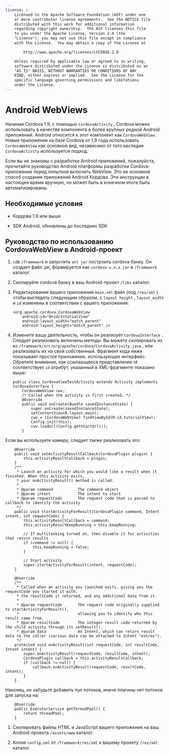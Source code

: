 ```yaml
---
license: >
    Licensed to the Apache Software Foundation (ASF) under one
    or more contributor license agreements.  See the NOTICE file
    distributed with this work for additional information
    regarding copyright ownership.  The ASF licenses this file
    to you under the Apache License, Version 2.0 (the
    "License"); you may not use this file except in compliance
    with the License.  You may obtain a copy of the License at

        http://www.apache.org/licenses/LICENSE-2.0

    Unless required by applicable law or agreed to in writing,
    software distributed under the License is distributed on an
    "AS IS" BASIS, WITHOUT WARRANTIES OR CONDITIONS OF ANY
    KIND, either express or implied.  See the License for the
    specific language governing permissions and limitations
    under the License.
---
```


# Android WebViews

Начиная Cordova 1.9, с помощью `CordovaActivity` , Cordova можно использовать в качестве компонента в более крупных родной Android приложений. Android относится к этот компонент как `CordovaWebView` . Новые приложения на базе Cordova от 1,9 года использовать `CordovaWebView` как основной вид, независимо от того наследие `CordovaActivity` используется подход.

Если вы не знакомы с разработки Android приложений, пожалуйста, прочитайте руководство Android платформы разработки Cordova-приложение перед попыткой включить WebView. Это не основной способ создания приложений Android Кордова. Эти инструкции в настоящее время вручную, но может быть в конечном итоге быть автоматизированы.

## Необходимые условия

*   Кордова 1.9 или выше

*   SDK Android, обновлены до последних SDK

## Руководство по использованию CordovaWebView в Android-проект

1.  `cd`в `/framework` и запустить `ant jar` построить cordova банку. Он создает файл .jar, формируется как `cordova-x.x.x.jar` в `/framework` каталог.

2.  Скопируйте cordova банку в ваш Android-проект `/libs` каталог.

3.  Редактирование вашего приложения `main.xml` файл (под `/res/xml` ) чтобы выглядеть следующим образом, с `layout_height` , `layout_width` и `id` изменены в соответствии с вашего приложения:
    
        <org.apache.cordova.CordovaWebView
            android:id="@+id/tutorialView"
            android:layout_width="match_parent"
            android:layout_height="match_parent" />
        

4.  Измените вашу деятельность, чтобы он реализует `CordovaInterface` . Следует реализовать включены методы. Вы можете скопировать их из `/framework/src/org/apache/cordova/CordovaActivity.java` , или реализовать их на свой собственный. Фрагмент кода ниже показывает простое приложение, использующее интерфейс. Обратите внимание, как ссылающееся представление id соответствует `id` атрибут, указанный в XML-фрагменте показано выше:
    
        public class CordovaViewTestActivity extends Activity implements CordovaInterface {
            CordovaWebView cwv;
            /* Called when the activity is first created. */
            @Override
            public void onCreate(Bundle savedInstanceState) {
                super.onCreate(savedInstanceState);
                setContentView(R.layout.main);
                cwv = (CordovaWebView) findViewById(R.id.tutorialView);
                Config.init(this);
                cwv.loadUrl(Config.getStartUrl());
            }
        

Если вы используете камеру, следует также реализовать это:

        @Override
        public void setActivityResultCallback(CordovaPlugin plugin) {
            this.activityResultCallback = plugin;
        }
        /**
         * Launch an activity for which you would like a result when it finished. When this activity exits,
         * your onActivityResult() method is called.
         *
         * @param command           The command object
         * @param intent            The intent to start
         * @param requestCode       The request code that is passed to callback to identify the activity
         */
        public void startActivityForResult(CordovaPlugin command, Intent intent, int requestCode) {
            this.activityResultCallback = command;
            this.activityResultKeepRunning = this.keepRunning;
    
            // If multitasking turned on, then disable it for activities that return results
            if (command != null) {
                this.keepRunning = false;
            }
    
            // Start activity
            super.startActivityForResult(intent, requestCode);
        }   
    
        @Override
        /**
         * Called when an activity you launched exits, giving you the requestCode you started it with,
         * the resultCode it returned, and any additional data from it.
         *
         * @param requestCode       The request code originally supplied to startActivityForResult(),
         *                          allowing you to identify who this result came from.
         * @param resultCode        The integer result code returned by the child activity through its setResult().
         * @param data              An Intent, which can return result data to the caller (various data can be attached to Intent "extras").
         */
        protected void onActivityResult(int requestCode, int resultCode, Intent intent) {
            super.onActivityResult(requestCode, resultCode, intent);
            CordovaPlugin callback = this.activityResultCallback;
            if (callback != null) {
                callback.onActivityResult(requestCode, resultCode, intent);
            }
        }
    

Наконец, не забудьте добавить пул потоков, иначе плагины нет потоков для запуска на:

        @Override
        public ExecutorService getThreadPool() {
            return threadPool;
        }
    

1.  Скопировать файлы HTML и JavaScript вашего приложения на ваш Android-проекта `/assets/www` каталог.

2.  Копия `config.xml` от `/framework/res/xml` к вашему проекту `/res/xml` каталог.